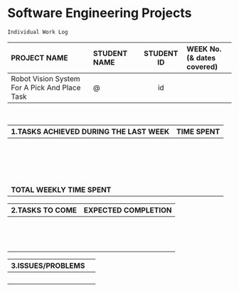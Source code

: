 <link rel="stylesheet" href="styles/worklog.css" type="text/css">

# Software Engineering Projects
<!--
	Co-Author: @dau501
	Editor(s):
	Year: 2023
-->

`Individual Work Log`

|PROJECT NAME|STUDENT NAME|STUDENT ID|WEEK No.<br/>(&amp; dates covered)|
|:-|:-|:-:|:-|
|Robot Vision System For A Pick And Place Task|@|id|<br/>|

<br/>

|1.TASKS ACHIEVED DURING THE LAST WEEK|TIME SPENT|
|:-|:-|
|<br/>|<br/>|
|<br/>|<br/>|
|<br/>|<br/>|
|<br/>|<br/>|
|**TOTAL WEEKLY TIME SPENT**|<br/>|

|2.TASKS TO COME|EXPECTED COMPLETION|
|:-|:-|
|<br/>|<br/>|
|<br/>|<br/>|
|<br/>|<br/>|

|3.ISSUES/PROBLEMS|<br/>|
|:-|:-|
|<br/>|<br/>|
